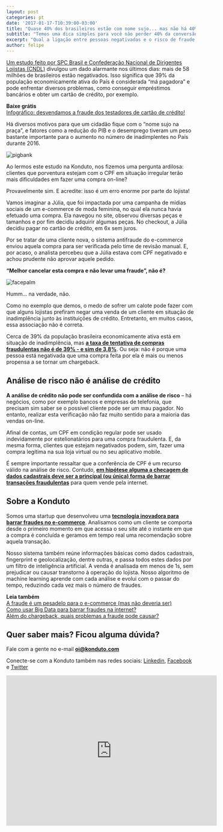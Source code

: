 ```yaml
---
layout: post
categories: pt
date: '2017-01-17-T10:39:00-03:00'
title: "Quase 40% dos brasileiros estão com nome sujo... mas não há 40% de fraudes na internet"
subtitle: "Temos uma dica simples para você não perder 40% da conversão de vendas"
excerpt: "Qual a ligação entre pessoas negativadas e o risco de fraude em uma compra on-line?"
author: felipe
---
```


[Um estudo feito por SPC Brasil e Confederação Nacional de Dirigentes Lojistas (CNDL)](http://www.cndl.org.br/noticia/inadimplencia-desacelera-em-2016/) divulgou um dado alarmante nos últimos dias: mais de 58 milhões de brasileiros estão negativados. Isso significa que 39% da população economicamente ativa do País é considerada “má pagadora” e pode enfrentar diversos problemas, como conseguir empréstimos bancários e obter um cartão de crédito, por exemplo.

**Baixe grátis**  
[Infográfico: desvendamos a fraude dos testadores de cartão de crédito!](http://ebooks.konduto.com/testadores-de-cartao?utm_source=konduto&utm_medium=blog&utm_campaign=conteudo-nome-sujo)  

Há diversos motivos para que um cidadão fique com o “nome sujo na praça”, e fatores como a redução do PIB e o desemprego tiveram um peso bastante importante para o aumento no número de inadimplentes no País durante 2016. 

![pigbank](/images/170118-broken-pigbank.png)

Ao lermos este estudo na Konduto, nos fizemos uma pergunta ardilosa: clientes que porventura estejam com o CPF em situação irregular terão mais dificuldades em fazer uma compra on-line?

Provavelmente sim. E acredite: isso é um erro enorme por parte do lojista!

Vamos imaginar a Júlia, que foi impactada por uma campanha de mídias sociais de um e-commerce de moda feminina, no qual ela nunca havia efetuado uma compra. Ela navegou no site, observou diversas peças e tamanhos e por fim decidiu adquirir algumas peças. No checkout, a Júlia decidiu pagar no cartão de crédito, em 6x sem juros.

Por se tratar de uma cliente nova, o sistema antifraude do e-commerce enviou aquela compra para ser verificada pelo time de revisão manual. E, por acaso, o analista percebeu que a Júlia estava com CPF negativado e achou prudente não aprovar aquele pedido.

**“Melhor cancelar esta compra e não levar uma fraude”, não é?**

![facepalm](/images/170118-facepalm.gif)

Humm... na verdade, não.

Como no exemplo que demos, o medo de sofrer um calote pode fazer com que alguns lojistas prefiram negar uma venda de um cliente em situação de inadimplência junto às instituições de crédito. Entretanto, em muitos casos, essa associação não é correta.

Cerca de 39% da população brasileira economicamente ativa está em situação de inadimplência, mas **[a taxa de tentativa de compras fraudulentas não é de 39% - e sim de 3,8%](http://ebooks.konduto.com/submundo-da-fraude?utm_source=konduto&utm_medium=blog&utm_campaign=conteudo-nome-sujo)**. Ou seja: não é porque uma pessoa está negativada que uma compra feita por ela é mais ou menos propensa a se tornar um chargeback.

## Análise de risco não é análise de crédito

**A análise de crédito não pode ser confundida com a análise de risco** – há negócios, como por exemplo bancos e empresas de telefonia, que precisam sim saber se o possível cliente pode ser um mau pagador. No entanto, realizar esta verificação não faz muito sentido para a maioria das vendas on-line. 

Afinal de contas, um CPF em condição regular pode ser usado indevidamente por estelionatários para uma compra fraudulenta. E, da mesma forma, clientes que estejam negativados podem, sim, fazer uma compra legítima na sua loja virtual ou no seu aplicativo mobile.

É sempre importante ressaltar que a conferência de CPF é um recurso válido na análise de risco. Contudo, **[em hipótese alguma a checagem de dados cadastrais deve ser a principal (ou única) forma de barrar transações fraudulentas](https://blog.konduto.com/pt/2014/10/porque-checar-apenas-nome-e-cpf-ja-nao-e-suficiente-na-analise-manual/)** para quem vende pela internet.  

## Sobre a Konduto

Somos uma startup que desenvolveu uma **[tecnologia inovadora para barrar fraudes no e-commerce](http://konduto.com/?utm_source=konduto&utm_medium=blog&utm_campaign=conteudo)**. Analisamos como um cliente se comporta desde o primeiro momento em que acessa o seu site até o instante em que a compra é concluída e geramos em tempo real uma recomendação sobre aquela transação.

Nosso sistema também reúne informações básicas como dados cadastrais, fingerprint e geolocalização, dentre outras, e passa todos estes dados por um filtro de inteligência artificial. A venda é analisada em menos de 1s, sem prejudicar ou causar transtorno à operação do lojista. Nosso algoritmo de machine learning aprende com cada análise e evolui com o passar do tempo, reduzindo cada vez mais o número de fraudes.

**Leia também**  
[A fraude é um pesadelo para o e-commerce (mas não deveria ser)](https://blog.konduto.com/pt/2016/12/fraude-e-um-pesadelo-para-o-ecommerce/?utm_source=konduto&utm_medium=blog&utm_campaign=conteudo-nome-sujo)  
[Como usar Big Data para barrar fraudes na internet?](https://blog.konduto.com/pt/2016/11/usar-big-data-para-barrar-fraudes/?utm_source=konduto&utm_medium=blog&utm_campaign=conteudo-nome-sujo)  
[Além do chargeback, quais problemas a fraude pode causar?](https://blog.konduto.com/pt/2016/03/5-problemas-fraude-alem-chargeback/?utm_source=konduto&utm_medium=blog&utm_campaign=conteudo-nome-sujo)
 
## Quer saber mais? Ficou alguma dúvida? 

Fale com a gente no e-mail **oi@konduto.com**         	
 
Conecte-se com a Konduto também nas redes sociais: [Linkedin](https://www.linkedin.com/company/konduto), [Facebook](https://www.facebook.com/konduto) e [Twitter](https://twitter.com/Konduto_) 
 
<iframe src="https://www.facebook.com/plugins/video.php?href=https%3A%2F%2Fwww.facebook.com%2Fkonduto%2Fvideos%2F613187352119217%2F&show_text=1&width=560" width="560" height="400" style="border:none;overflow:hidden" scrolling="no" frameborder="0" allowTransparency="true"></iframe>
